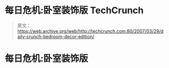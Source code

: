 # 每日危机:卧室装饰版 TechCrunch

> 原文：<https://web.archive.org/web/http://techcrunch.com:80/2007/03/29/daily-crunch-bedroom-decor-edition/>

# 每日危机:卧室装饰版